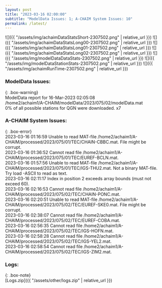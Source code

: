 ```yaml
---
layout: post
title: "2023-03-16 02:00:00"
subtitle: "ModelData Issues: 1; A-CHAIM System Issues: 10"
permalink: /latest/
---
```


![]({{ "/assets/img/achaimDataStatsShort-2307502.png" | relative_url }})
![]({{ "/assets/img/achaimDataStatsLong00-2307502.png" | relative_url }})
![]({{ "/assets/img/achaimDataStatsLong01-2307502.png" | relative_url }})
![]({{ "/assets/img/achaimDataStatsLong02-2307502.png" | relative_url }})
![]({{ "/assets/img/modelDataDataStats-2307502.png" | relative_url }})
![]({{ "/assets/img/modelDataStationStats-2307502.png" | relative_url }})
![]({{ "/assets/img/achaimRunTime-2307502.png" | relative_url }})

### ModelData Issues:  
  
{: .box-warning}  
 ModelData report for 16-Mar-2023 02:05:08   
 /home2/achaim1/A-CHAIM/modelData/2023/075/02/modelData.mat   
 0% of all possible stations for QGN were downloaded. x7   
  
### A-CHAIM System Issues:  
  
{: .box-error}  
2023-03-16 01:16:59 Unable to read MAT-file /home2/achaim1/A-CHAIM/processed/2023/075/01/TEC/CHAIN-CBBC.mat. File might be corrupt.  
2023-03-16 01:36:52 Cannot read file /home2/achaim1/A-CHAIM/processed/2023/075/01/TEC/EUREF-BCLN.mat.  
2023-03-16 01:57:56 Unable to read MAT-file /home2/achaim1/A-CHAIM/processed/2023/075/01/TEC/IGS-THU2.mat. Not a binary MAT-file. Try load -ASCII to read as text.  
2023-03-16 02:11:17 Index in position 2 exceeds array bounds (must not exceed 60).  
2023-03-16 02:16:53 Cannot read file /home2/achaim1/A-CHAIM/processed/2023/075/02/TEC/CHAIN-PONC.mat.  
2023-03-16 02:20:51 Unable to read MAT-file /home2/achaim1/A-CHAIM/processed/2023/075/02/TEC/EUREF-SKE0.mat. File might be corrupt.  
2023-03-16 02:38:07 Cannot read file /home2/achaim1/A-CHAIM/processed/2023/075/02/TEC/EUREF-COBA.mat.  
2023-03-16 02:56:35 Cannot read file /home2/achaim1/A-CHAIM/processed/2023/075/02/TEC/IGS-HOFN.mat.  
2023-03-16 02:58:28 Cannot read file /home2/achaim1/A-CHAIM/processed/2023/075/02/TEC/IGS-YEL2.mat.  
2023-03-16 02:58:54 Cannot read file /home2/achaim1/A-CHAIM/processed/2023/075/02/TEC/IGS-ZIM2.mat.  

### Logs:  
  
{: .box-note}  
[Logs.zip]({{ "/assets/other/logs.zip" | relative_url }})  
